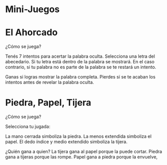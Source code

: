 # Mini-Juegos

# El Ahorcado
¿Cómo se juega?

Tenés 7 intentos para acertar la palabra oculta.
Selecciona una letra del abecedario. Si tu letra está dentro de la palabra se mostrará. En el caso contrario, si tu palabra no es parte de la palabra se te restará un intento.

Ganas si logras mostrar la palabra completa.
Pierdes si se te acaban los intentos antes de revelar la palabra oculta.


# Piedra, Papel, Tijera
¿Cómo se juega?

Selecciona tu jugada:

La mano cerrada simboliza la piedra.
La menos extendida simboliza el papel.
El dedo índice y medio extendido simboliza la tijera.

¿Quién gana a quien?
La tijera gana al papel porque la puede cortar.
Piedra gana a tijeras porque las rompe.
Papel gana a piedra porque la envuelve,
